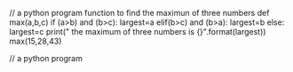 // a python program  function to find the maximun of three numbers
def max(a,b,c)
if (a>b) and (b>c):
largest=a
elif(b>c) and (b>a):
largest=b
else:
largest=c
print(" the maximum of three numbers is {}".format(largest))
max(15,28,43)


// a python program 
